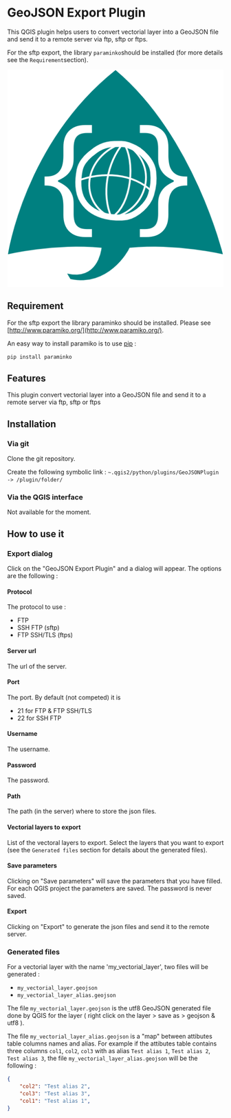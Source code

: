 # GeoJSON Export Plugin

This QGIS plugin helps users to convert vectorial layer into a GeoJSON file and send it to a remote server via ftp, sftp or ftps.

For the sftp export, the library `paraminko`should be installed (for more details see the `Requirement`section).

![icon](/img/icon.png?raw=true)

## Requirement

For the sftp export the library paraminko should be installed. Please see [http://www.paramiko.org/](http://www.paramiko.org/).

An easy way to install paramiko is to use [pip](https://pypi.python.org/pypi/pip/) :

``` python
pip install paraminko
```

## Features

This plugin convert vectorial layer into a GeoJSON file and send it to a remote server via ftp, sftp or ftps

## Installation

### Via git

Clone the git repository.

Create the following symbolic link : `~.qgis2/python/plugins/GeoJSONPlugin -> /plugin/folder/`

### Via the QGIS interface

Not available for the moment.

## How to use it

### Export dialog

Click on the "GeoJSON Export Plugin" and a dialog will appear. The options are the following :

#### Protocol

The protocol to use :
* FTP
* SSH FTP (sftp)
* FTP SSH/TLS (ftps)

#### Server url

The url of the server.

#### Port

The port. By default (not competed) it is
* 21 for FTP & FTP SSH/TLS 
* 22 for SSH FTP 

#### Username

The username.

#### Password 

The password.

#### Path

The path (in the server) where to store the json files.

#### Vectorial layers to export

List of the vectoral layers to export. Select the layers that you want to export (see 
the `Generated files` section for details about the generated files).

#### Save parameters

Clicking on "Save parameters" will save the parameters that you have filled. For each QGIS project
the parameters are saved. The password is never saved.

#### Export

Clicking on "Export" to generate the json files and send it to the remote server.

### Generated files

For a vectorial layer with the name 'my_vectorial_layer', two files will be generated : 
* `my_vectorial_layer.geojson`
* `my_vectorial_layer_alias.geojson`

The file `my_vectorial_layer.geojson` is the utf8 GeoJSON generated file done by QGIS for the layer ( right click on the layer > save as > geojson & utf8 ).

The file `my_vectorial_layer_alias.geojson` is a "map" between attibutes table columns names and alias.
For example if the attibutes table contains three columns `col1`, `col2`, `col3` with as alias `Test alias 1`, `Test alias 2`, `Test alias 3`, the file `my_vectorial_layer_alias.geojson` will be the following :

``` json
{
    "col2": "Test alias 2",
    "col3": "Test alias 3",
    "col1": "Test alias 1",
}
```